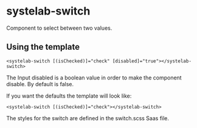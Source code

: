 # systelab-switch

Component to select between two values.

## Using the template

```
<systelab-switch [(isChecked)]="check" [disabled]="true"></systelab-switch>
```

The Input disabled is a boolean value in order to make the component disable. By default is false.

If you want the defaults the template will look like:

```
<systelab-switch [(isChecked)]="check"></systelab-switch>
```

The styles for the switch are defined in the switch.scss Saas file.